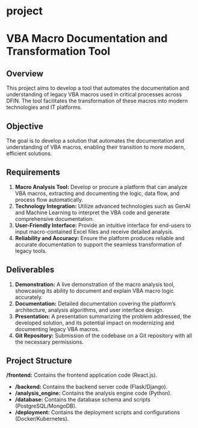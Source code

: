 # project
# VBA Macro Documentation and Transformation Tool

## Overview
This project aims to develop a tool that automates the documentation and understanding of legacy VBA macros used in critical processes across DFIN. The tool facilitates the transformation of these macros into modern technologies and IT platforms.

## Objective
The goal is to develop a solution that automates the documentation and understanding of VBA macros, enabling their transition to more modern, efficient solutions.

## Requirements
1. **Macro Analysis Tool:** Develop or procure a platform that can analyze VBA macros, extracting and documenting the logic, data flow, and process flow automatically.
2. **Technology Integration:** Utilize advanced technologies such as GenAI and Machine Learning to interpret the VBA code and generate comprehensive documentation.
3. **User-Friendly Interface:** Provide an intuitive interface for end-users to input macro-contained Excel files and receive detailed analysis.
4. **Reliability and Accuracy:** Ensure the platform produces reliable and accurate documentation to support the seamless transformation of legacy tools.

## Deliverables
1. **Demonstration:** A live demonstration of the macro analysis tool, showcasing its ability to document and explain VBA macro logic accurately.
2. **Documentation:** Detailed documentation covering the platform’s architecture, analysis algorithms, and user interface design.
3. **Presentation:** A presentation summarizing the problem addressed, the developed solution, and its potential impact on modernizing and documenting legacy VBA macros.
4. **Git Repository:** Submission of the codebase on a Git repository with all the necessary permissions.

## Project Structure

 **/frontend:** Contains the frontend application code (React.js).
- **/backend:** Contains the backend server code (Flask/Django).
- **/analysis_engine:** Contains the analysis engine code (Python).
- **/database:** Contains the database schema and scripts (PostgreSQL/MongoDB).
- **/deployment:** Contains the deployment scripts and configurations (Docker/Kubernetes).
